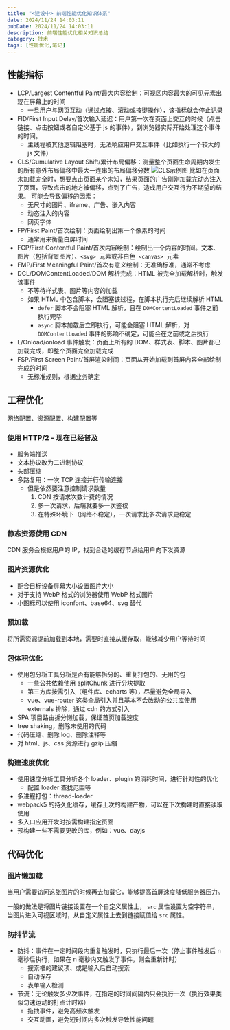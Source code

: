 ```yaml
---
title: "<建设中> 前端性能优化知识体系"
date: 2024/11/24 14:03:11
pubDate: 2024/11/24 14:03:11
description: 前端性能优化相关知识总结
category: 技术
tags: [性能优化,笔记]
---
```


## 性能指标

- LCP/Largest Contentful Paint/最大内容绘制：可视区内容最大的可见元素出现在屏幕上的时间
  - 一旦用户与网页互动（通过点按、滚动或按键操作），该指标就会停止记录
- FID/First Input Delay/首次输入延迟：用户第一次在页面上交互的时候（点击链接、点击按钮或者自定义基于 js 的事件），到浏览器实际开始处理这个事件的时间。
  - 主线程被其他逻辑阻塞时，无法响应用户交互事件（比如执行一个较大的 js 文件）
- CLS/Cumulative Layout Shift/累计布局偏移：测量整个页面生命周期内发生的所有意外布局偏移中最大一连串的布局偏移分数
  ![CLS示例图](https://cdn.jsdelivr.net/gh/qiyuor2/blog-image/img/20241124-cls.png)
  比如在页面未加载完全时，想要点击页面某个未知，结果页面的广告刚刚加载完动态注入了页面，导致点击的地方被偏移，点到了广告，造成用户交互行为不期望的结果。
  可能会导致偏移的因素：
  - 无尺寸的图片、iframe、广告、嵌入内容
  - 动态注入的内容
  - 网页字体
- FP/First Paint/首次绘制：页面绘制出第一个像素的时间
  - 通常用来衡量白屏时间
- FCP/First Contentful Paint/首次内容绘制：绘制出一个内容的时间。文本、图片（包括背景图片）、`<svg>`  元素或非白色  `<canvas>`  元素
- FMP/First Meaningful Paint/首次有意义绘制：无准确标准，通常不考虑
- DCL/DOMContentLoaded/DOM 解析完成：HTML 被完全加载解析时，触发该事件
  - 不等待样式表、图片等内容的加载
  - 如果 HTML 中包含脚本，会阻塞该过程，在脚本执行完后继续解析 HTML
    - `defer` 脚本不会阻塞 HTML 解析，且在 `DOMContentLoaded` 事件之前执行完毕
    - `async` 脚本加载后立即执行，可能会阻塞 HTML 解析，对 `DOMContentLoaded` 事件的影响不确定，可能会在之前或之后执行
- L/Onload/onload 事件触发：页面上所有的 DOM、样式表、脚本、图片都已加载完成，即整个页面完全加载完成
- FSP/First Screen Paint/首屏渲染时间：页面从开始加载到首屏内容全部绘制完成的时间
  - 无标准规则，根据业务确定

## 工程优化

网络配置、资源配置、构建配置等

### 使用 HTTP/2 - 现在已经普及

- 服务端推送
- 文本协议改为二进制协议
- 头部压缩
- 多路复用：一次 TCP 连接并行传输连接
  - 但是依然要注意控制请求数量
    1. CDN 按请求次数计费的情况
    2. 多一次请求，后端就要多一次鉴权
    3. 在特殊环境下（网络不稳定），一次请求比多次请求更稳定

### 静态资源使用 CDN

CDN 服务会根据用户的 IP，找到合适的缓存节点给用户向下发资源

### 图片资源优化

- 配合目标设备屏幕大小设置图片大小
- 对于支持 WebP 格式的浏览器使用 WebP 格式图片
- 小图标可以使用 iconfont、base64、svg 替代

### 预加载

将所需资源提前加载到本地，需要时直接从缓存取，能够减少用户等待时间

### 包体积优化

- 使用包分析工具分析是否有能够拆分的、重复打包的、无用的包
  - 一些公共依赖使用 splitChunk 进行分块提取
  - 第三方库按需引入（组件库、echarts 等），尽量避免全局导入
  - vue、vue-router 这类全局引入并且基本不会改动的公共库使用 externals 排除，通过 cdn 的方式引入
- SPA 项目路由拆分懒加载，保证首页加载速度
- tree shaking，删除未使用的代码
- 代码压缩、删除 log、删除注释等
- 对 html、js、css 资源进行 gzip 压缩

### 构建速度优化

- 使用速度分析工具分析各个 loader、plugin 的消耗时间，进行针对性的优化
  - 配置 loader 查找范围等
- 多进程打包：thread-loader
- webpack5 的持久化缓存，缓存上次的构建产物，可以在下次构建时直接读取使用
- 多入口应用开发时按需构建指定页面
- 预构建一些不需要更改的库，例如：vue、dayjs

## 代码优化

### 图片懒加载

当用户需要访问这张图片的时候再去加载它，能够提高首屏速度降低服务器压力。

一般的做法是将图片链接设置在一个自定义属性上， `src` 属性设置为空字符串，当图片进入可视区域时，从自定义属性上去到链接赋值给 `src` 属性。

### 防抖节流

- 防抖：事件在一定时间段内重复触发时，只执行最后一次（停止事件触发后 n 毫秒后执行，如果在 n 毫秒内又触发了事件，则会重新计时）
  - 搜索框的建议项、或是输入后自动搜索
  - 自动保存
  - 表单输入检测
- 节流：无论触发多少次事件，在指定的时间间隔内只会执行一次（执行效果类似匀速运动的打点计时器）
  - 拖拽事件，避免高频次触发
  - 交互动画，避免短时间内多次触发导致性能问题
